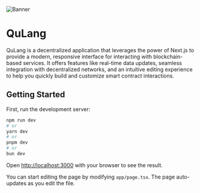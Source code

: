 ![Banner](./qulang-banner-rounded.png)

# QuLang

QuLang is a decentralized application that leverages the power of Next.js to provide a modern, responsive interface for interacting with blockchain-based services. It offers features like real-time data updates, seamless integration with decentralized networks, and an intuitive editing experience to help you quickly build and customize smart contract interactions.


## Getting Started

First, run the development server:

```bash
npm run dev
# or
yarn dev
# or
pnpm dev
# or
bun dev
```

Open [http://localhost:3000](http://localhost:3000) with your browser to see the result.

You can start editing the page by modifying `app/page.tsx`. The page auto-updates as you edit the file.
